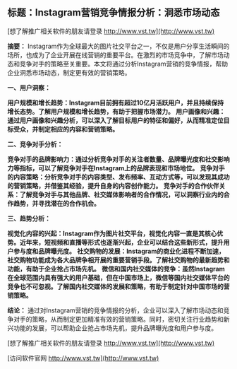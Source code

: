 ## **标题：Instagram营销竞争情报分析：洞悉市场动态**

[想了解推广相关软件的朋友请登录 http://www.vst.tw](http://www.vst.tw)

**摘要：**
Instagram作为全球最大的图片社交平台之一，不仅是用户分享生活瞬间的场所，也成为了企业开展在线营销的重要平台。在激烈的市场竞争中，了解市场动态和竞争对手的策略至关重要。本文将通过分析Instagram营销的竞争情报，帮助企业洞悉市场动态，制定更有效的营销策略。

**一、用户洞察：**

**用户规模和增长趋势：Instagram目前拥有超过10亿月活跃用户，并且持续保持增长态势。了解用户规模和增长趋势，有助于把握市场潜力。**
**用户画像和兴趣：通过用户画像和兴趣分析，可以深入了解目标用户的特征和偏好，从而精准定位目标受众，并制定相应的内容和营销策略。**

**二、竞争对手分析：**

**竞争对手的品牌影响力：通过分析竞争对手的关注者数量、品牌曝光度和社交影响力等指标，可以了解竞争对手在Instagram上的品牌表现和市场地位。**
**竞争对手的内容策略：分析竞争对手的内容类型、发布频率、互动方式等，可以发现其成功的营销策略，并借鉴其经验，提升自身的内容创作能力。**
**竞争对手的合作伙伴关系：了解竞争对手与其他品牌、社交媒体影响者的合作情况，可以洞察行业内的合作趋势，并寻找潜在的合作机会。**

**三、趋势分析：**

**视觉化内容的兴起：Instagram作为图片社交平台，视觉化内容一直是其核心优势。近年来，短视频和直播等形式也逐渐兴起，企业可以结合这些新形式，提升用户参与度和品牌曝光度。**
**社交购物的发展：Instagram的商业化进程不断加速，社交购物功能成为各大品牌争相开展的重要营销手段。了解社交购物的最新趋势和功能，有助于企业抢占市场先机。**
**微信和国内社交媒体的竞争：虽然Instagram在全球范围内具有强大的用户基础，但在中国市场上，微信等国内社交媒体平台的竞争也不可忽视。了解国内社交媒体的发展和策略，有助于制定针对中国市场的营销策略。**

**结论：**
通过对Instagram营销的竞争情报的分析，企业可以深入了解市场动态和竞争对手的策略，从而制定更加精准有效的营销策略。同时，密切关注行业趋势和新兴功能的发展，可以帮助企业抢占市场先机，提升品牌曝光度和用户参与度。

[想了解推广相关软件的朋友请登录 http://www.vst.tw](http://www.vst.tw)


[访问软件官网 http://www.vst.tw](http://www.vst.tw)
